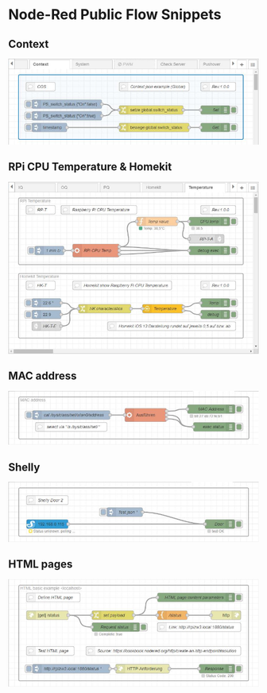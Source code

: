 # Node-Red Public Flow Snippets

## Context
[![COS](Context-Global_flows.jpg)](Context-Global_flows.json)  

## RPi CPU Temperature & Homekit
[![HK](RPi-Temp_Homekit_flows.jpg)](RPi-Temp_Homekit_flows.json)  

## MAC address
[![MAC](RPiZW3_MAC-address_flows.jpg)](RPiZW3_MAC-address_flows.json)  

## Shelly
[![Shelly](RPiZW2_Shelly_2021-02-26_flows.jpg)](RPiZW2_Shelly_2021-02-26_flows.json)  

## HTML pages
[![HTML](RPiZW3_HTML-page_flows.jpg)](RPiZW3_HTML-page_flows.json)  

